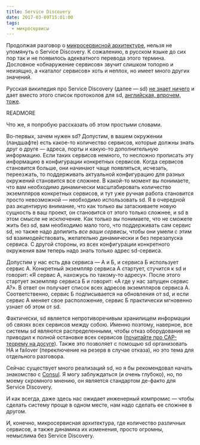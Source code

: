 ```yaml
---
title: Service Discovery
date: 2017-03-09T15:01:00
tags:
  - микросервисы
---
```


Продолжая разговор о [микросервисной архитектуре](/blog/2017/01/25/microservices/), нельзя не упомянуть о Service
Discovery. К сожалению, в русском языке до сих пор так и не появилось адекватного перевода этого термина. Дословное
«обнаружение сервисов» звучит слишком топорно и неизящно, а «каталог сервисов» хоть и неплох, но имеет много других
значений.

Русская википедия про Service Discovery (далее — sd) [не знает ничего](https://ru.wikipedia.org/wiki/%D0%9E%D0%B1%D0%BD%D0%B0%D1%80%D1%83%D0%B6%D0%B5%D0%BD%D0%B8%D0%B5_%D1%81%D0%B5%D1%80%D0%B2%D0%B8%D1%81%D0%BE%D0%B2) и дает вместо этого список протоколов для sd, [английская, впрочем, тоже](https://en.wikipedia.org/wiki/Service_discovery).

READMORE

Что же, я попробую рассказать об этом простыми словами.

Во-первых, зачем нужен sd? Допустим, в вашем окружении (ландшафте) есть какое-то количество сервисов, которые должны
знать друг о друге — адреса, порты и какую-то дополнительную информацию. Если таких сервисов немного, то несложно
прописать эту информацию в конфигурации конкретных сервисов. Когда сервисов становится больше, они начинают чаще
появляться, исчезать, переезжать, то поддерживать актуальной конфигурацию для разных окружений становится все сложнее. В
какой-то момент вы понимаете, что вам необходимо динамически масштабировать количество экземпляров конкретных сервисов,
и тут уже ручная работа становится просто невозможной — необходимо использовать sd. Я в очередной раз акцентирую
внимание, что как только вы затаскиваете новую сущность в ваш проект, он становится от этого только сложнее, и sd в этом
смысле не исключение. Как только вы понимаете, что не сможете жить без sd, вам необходимо мало того, что поддерживать
сам сервис sd, но также надо допилить *все ваши сервисы*, чтобы они умели с этим sd взаимодействовать, желательно
динамически и без перезапуска сервиса. С другой стороны, из всех конфигурации конкретного окружения вам теперь надо знать
только адрес sd-сервиса.

Допустим у нас есть два сервиса — А и Б, и сервиса Б использует сервис А. Конкретный экземпляр сервиса А стартует,
стучится к sd и говорит: «Я сервис А, нахожусь по такому-то адресу». После этого стартует экземпляр сервиса Б и говорит:
«А где у нас запущен сервис А?». В ответ он получает список всех адресов экземпляров сервиса А. Соответственно, сервис Б
подписывается на обновления от sd, и если сервис А меняет свое расположение, сервис Б практически мгновенно узнает об
этом от sd.

Фактически, sd является непротиворечивым хранилищем информации об связях всех сервисов между собою. Именно поэтому,
наверное, все системы sd являются распределенными, чтобы отказ оборудования не приводил к полной остановке всех
сервисов ([почитайте про CAP-теорему на досуге](/blog/2013/08/03/partitioning/)). Также это позволяет с помощью sd
организовать HA и failover (переключение на резерв в случае отказа), но это тема для отдельного разговора.

Сейчас существует много реализаций sd, но я бы рекомендовал начать знакомство с [Consul](https://www.consul.io/). Я могу
заблуждаться (и очень глубоко), но, по моему скромного мнению, он является стандартом де-факто для Service Discovery.

И как всегда, даже здесь нас ожидает инженерный компромис — чтобы сделать систему проще в одном месте, нам надо сделать
ее сложнее в другом.

И, конечно, микросервисная архитектура, где количество различных сервисов, а также динамика их изменения, просто
огромны, немыслима без Service Discovery.
